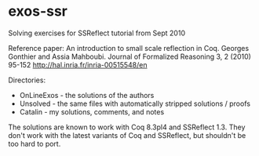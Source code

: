 exos-ssr
========

Solving exercises for SSReflect tutorial from Sept 2010

Reference paper:
An introduction to small scale reflection in Coq.
Georges Gonthier and Assia Mahboubi.
Journal of Formalized Reasoning 3, 2 (2010) 95-152
http://hal.inria.fr/inria-00515548/en

Directories:
- OnLineExos - the solutions of the authors
- Unsolved - the same files with automatically stripped solutions / proofs
- Catalin - my solutions, comments, and notes

The solutions are known to work with Coq 8.3pl4 and SSReflect 1.3.
They don't work with the latest variants of Coq and SSReflect,
but shouldn't be too hard to port.

